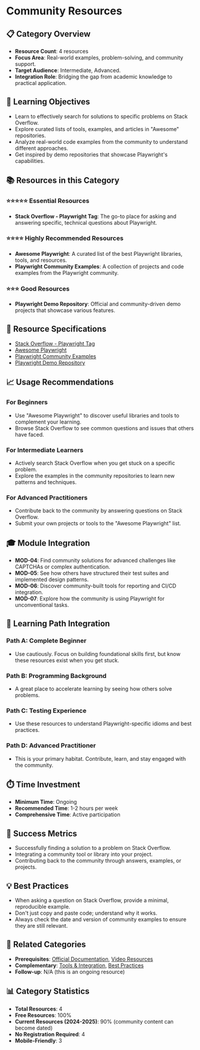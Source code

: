# Community Resources

## 📋 Category Overview
- **Resource Count**: 4 resources
- **Focus Area**: Real-world examples, problem-solving, and community support.
- **Target Audience**: Intermediate, Advanced.
- **Integration Role**: Bridging the gap from academic knowledge to practical application.

## 🎯 Learning Objectives
- Learn to effectively search for solutions to specific problems on Stack Overflow.
- Explore curated lists of tools, examples, and articles in "Awesome" repositories.
- Analyze real-world code examples from the community to understand different approaches.
- Get inspired by demo repositories that showcase Playwright's capabilities.

## 📚 Resources in this Category

### ⭐⭐⭐⭐⭐ Essential Resources
- **Stack Overflow - Playwright Tag**: The go-to place for asking and answering specific, technical questions about Playwright.

### ⭐⭐⭐⭐ Highly Recommended Resources
- **Awesome Playwright**: A curated list of the best Playwright libraries, tools, and resources.
- **Playwright Community Examples**: A collection of projects and code examples from the Playwright community.

### ⭐⭐⭐ Good Resources
- **Playwright Demo Repository**: Official and community-driven demo projects that showcase various features.

## 🔗 Resource Specifications
- [Stack Overflow - Playwright Tag](../../specifications/04-community-resources/stackoverflow-playwright-tag.md)
- [Awesome Playwright](../../specifications/04-community-resources/awesome-playwright.md)
- [Playwright Community Examples](../../specifications/04-community-resources/playwright-community-examples.md)
- [Playwright Demo Repository](../../specifications/04-community-resources/playwright-demo-repository.md)

## 📈 Usage Recommendations

### For Beginners
- Use "Awesome Playwright" to discover useful libraries and tools to complement your learning.
- Browse Stack Overflow to see common questions and issues that others have faced.

### For Intermediate Learners
- Actively search Stack Overflow when you get stuck on a specific problem.
- Explore the examples in the community repositories to learn new patterns and techniques.

### For Advanced Practitioners
- Contribute back to the community by answering questions on Stack Overflow.
- Submit your own projects or tools to the "Awesome Playwright" list.

## 🎓 Module Integration
- **MOD-04**: Find community solutions for advanced challenges like CAPTCHAs or complex authentication.
- **MOD-05**: See how others have structured their test suites and implemented design patterns.
- **MOD-06**: Discover community-built tools for reporting and CI/CD integration.
- **MOD-07**: Explore how the community is using Playwright for unconventional tasks.

## 🔄 Learning Path Integration

### Path A: Complete Beginner
- Use cautiously. Focus on building foundational skills first, but know these resources exist when you get stuck.

### Path B: Programming Background
- A great place to accelerate learning by seeing how others solve problems.

### Path C: Testing Experience
- Use these resources to understand Playwright-specific idioms and best practices.

### Path D: Advanced Practitioner
- This is your primary habitat. Contribute, learn, and stay engaged with the community.

## ⏱️ Time Investment
- **Minimum Time**: Ongoing
- **Recommended Time**: 1-2 hours per week
- **Comprehensive Time**: Active participation

## 🎯 Success Metrics
- Successfully finding a solution to a problem on Stack Overflow.
- Integrating a community tool or library into your project.
- Contributing back to the community through answers, examples, or projects.

## 💡 Best Practices
- When asking a question on Stack Overflow, provide a minimal, reproducible example.
- Don't just copy and paste code; understand why it works.
- Always check the date and version of community examples to ensure they are still relevant.

## 🔄 Related Categories
- **Prerequisites**: [Official Documentation](./01-official-documentation.md), [Video Resources](./03-video-resources.md)
- **Complementary**: [Tools & Integration](./05-tools-integration.md), [Best Practices](./07-best-practices.md)
- **Follow-up**: N/A (this is an ongoing resource)

## 📊 Category Statistics
- **Total Resources**: 4
- **Free Resources**: 100%
- **Current Resources (2024-2025)**: 90% (community content can become dated)
- **No Registration Required**: 4
- **Mobile-Friendly**: 3